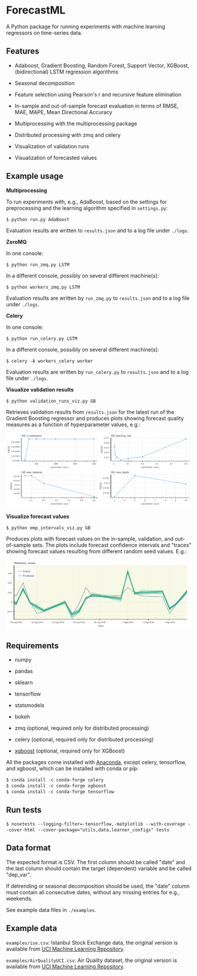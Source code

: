 # ForecastML

A Python package for running experiments with machine learning regressors on time-series data.


## Features

* Adaboost, Gradient Boosting, Random Forest, Support Vector, XGBoost, (bidirectional) LSTM regression algorithms

* Seasonal decomposition

* Feature selection using Pearson's _r_ and recursive feature elimination

* In-sample and out-of-sample forecast evaluation in terms of RMSE, MAE, MAPE, Mean Directional Accuracy

* Multiprocessing with the multiprocessing package

* Distributed processing with zmq and celery

* Visualization of validation runs

* Visualization of forecasted values


## Example usage

**Multiprocessing**

To run experiments with, e.g., AdaBoost, based on the settings for preprocessing and the learning algorithm specified in `settings.py`:

```
$ python run.py AdaBoost
```

Evaluation results are written to `results.json` and to a log file under `./logs`.

**ZeroMQ**

In one console:
```
$ python run_zmq.py LSTM
```

In a different console, possibly on several different machine(s):
```
$ python workers_zmq.py LSTM
```

Evaluation results are written by `run_zmq.py` to `results.json` and to a log file under `./logs`.

**Celery**

In one console:
```
$ python run_celery.py LSTM
```

In a different console, possibly on several different machine(s):
```
$ celery -A workers_celery worker
```

Evaluation results are written by `run_celery.py` to `results.json` and to a log file under `./logs`.


**Visualize validation results**

```
$ python validation_runs_viz.py GB
```

Retrieves validation results from `results.json` for the latest run of the Gradient Boosting regressor and produces plots showing forecast quality measures as a function of hyperparameter values, e.g.:

![](docs/val_runs.png)

**Visualize forecast values**

```
$ python emp_intervals_viz.py GB
```

Produces plots with forecast values on the in-sample, validation, and out-of-sample sets. The plots include forecast confidence intervals and "traces" showing forecast values resulting from different random seed values. E.g.:

![](docs/traces.png)


## Requirements

* numpy

* pandas

* sklearn

* tensorflow

* statsmodels

* bokeh

* zmq (optional, required only for distributed processing)

* celery (optional, required only for distributed processing)

* [xgboost](http://xgboost.readthedocs.io/en/latest/python/python_intro.html) (optional, required only for XGBoost)

All the packages come installed with [Anaconda](https://conda.io/docs/user-guide/install/download.html), except celery, tensorflow, and xgboost, which can be installed with conda or pip:

```
$ conda install -c conda-forge celery
$ conda install -c conda-forge xgboost
$ conda install -c conda-forge tensorflow
```


## Run tests

```
$ nosetests --logging-filter=-tensorflow,-matplotlib --with-coverage --cover-html --cover-package="utils,data,learner_configs" tests
```


## Data format

The expected format is CSV. The first column should be called "date" and the last column should contain the target (dependent) variable and be called "dep_var".

If detrending or seasonal decomposition should be used, the "date" column must contain all consecutive dates, without any missing entries for e.g., weekends.

See example data files in `./examples`.


## Example data

`examples/ise.csv`: Istanbul Stock Exchange data, the original version is available from [UCI Machine Learning Repository](http://archive.ics.uci.edu/ml/datasets/ISTANBUL+STOCK+EXCHANGE).

`examples/AirQualityUCI.csv`: Air Quality dataset, the original version is available from [UCI Machine Learning Repository](http://archive.ics.uci.edu/ml/datasets/Air+Quality).
